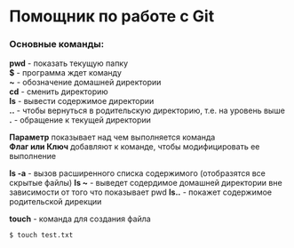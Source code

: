 # Помощник по работе с Git

### Основные команды:
**pwd** - показать текущую папку  
**$**   - программа ждет команду  
**~**  - обозначение домашней директории  
**cd**  - сменить директорию  
**ls**  - вывести содержимое директории  
**..**  - чтобы вернуться в родительскую директорию, т.е. на уровень выше  
**.**   - обращение к текущей директории  

**Параметр** показывает над чем выполняется команда  
**Флаг или Ключ** добавляют к команде, чтобы модифицировать ее выполнение

**ls -a** - вызов расширенного списка содержимого (отобразятся все скрытые файлы)
**ls ~**  - выведет содердимое домашней директории вне зависимости от того что показывает pwd
**ls..**  - покажет содержимое родительской дирекции

**touch** - команда для создания файла
```
$ touch test.txt
```

